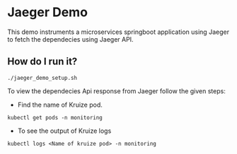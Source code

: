 # Jaeger Demo
This demo instruments a microservices springboot application using Jaeger to fetch the dependecies using Jaeger API.

## How do I run it?

```
./jaeger_demo_setup.sh
```

To view the dependecies Api response from Jaeger follow the given steps:

- Find the name of Kruize pod.
```
kubectl get pods -n monitoring
```

- To see the output of Kruize logs
```
kubectl logs <Name of kruize pod> -n monitoring
```
